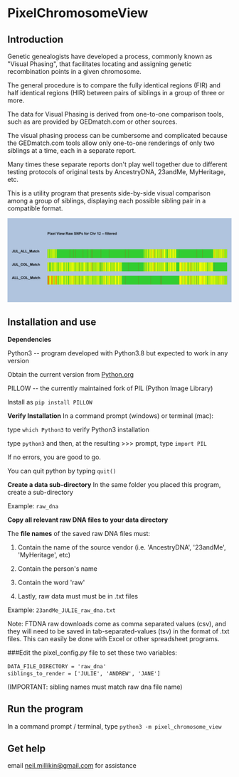 # PixelChromosomeView

## Introduction

Genetic genealogists have developed a process, commonly known as "Visual Phasing", that facilitates locating and assigning genetic recombination points in a given chromosome.

The general procedure is to compare the fully identical regions (FIR) and half identical regions (HIR) between pairs of siblings in a group of three or more.  

The data for Visual Phasing is derived from one-to-one comparison tools, such as are provided by GEDmatch.com or other sources.  

The visual phasing process can be cumbersome and complicated because the GEDmatch.com tools allow only one-to-one renderings of only two siblings at a time, each in a separate report.

Many times these separate reports don't play well together due to different testing protocols of original tests by AncestryDNA, 23andMe, MyHeritage, etc.

This is a utility program that presents side-by-side visual comparison among a group of siblings, displaying each possible sibling pair in a compatible format.

![example image](example_2_pixel_chromosome_view.PNG)

## Installation and use

**Dependencies**

Python3 -- program developed with Python3.8 but expected to work in any version

Obtain the current version from [Python.org](https://www.python.org)


PILLOW -- the currently maintained fork of PIL (Python Image Library)

Install as `pip install PILLOW`

**Verify Installation**
In a command prompt (windows) or terminal (mac):

type `which Python3` to verify Python3 installation

type `python3` and then, at the resulting >>> prompt, type `import PIL`

If no errors, you are good to go.

You can quit python by typing `quit()`

**Create a data sub-directory**
In the same folder you placed this program, create a sub-directory

Example: `raw_dna`

**Copy all relevant raw DNA files to your data directory**

The **file names** of the saved raw DNA files must:

1. Contain the name of the source vendor (i.e. 'AncestryDNA', '23andMe', 'MyHeritage', etc)

2. Contain the person's name

3. Contain the word 'raw'

4. Lastly, raw data must must be in  .txt files

Example: `23andMe_JULIE_raw_dna.txt`

Note: FTDNA raw downloads come as comma separated values (csv),
and they will need to be saved in tab-separated-values (tsv)
in the format of .txt files.  This can easily be done with
Excel or other spreadsheet programs.


###Edit the pixel_config.py file to set these two variables:
```
DATA_FILE_DIRECTORY = 'raw_dna'
siblings_to_render = ['JULIE', 'ANDREW', 'JANE']
```
(IMPORTANT: sibling names must match raw dna file name)
## Run the program

In a command prompt / terminal, type
`python3 -m pixel_chromosome_view`

## Get help

email neil.millikin@gmail.com for assistance
